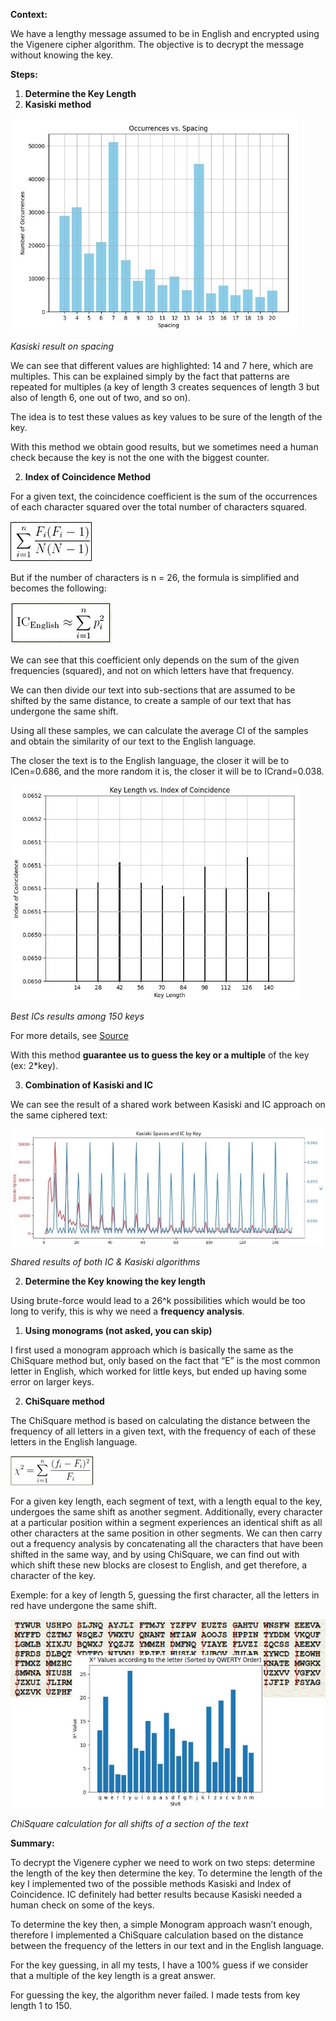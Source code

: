 ﻿**Context:**

We have a lengthy message assumed to be in English and encrypted using the Vigenere cipher algorithm. The objective is to decrypt the message without knowing the key.

**Steps:**

1. **Determine the Key Length**
1. **Kasiski method**

![](images/Aspose.Words.860b3bdf-d885-4c94-8e52-70e89a57191c.001.jpeg)

*Kasiski result on spacing*

We can see that different values are highlighted: 14 and 7 here, which are multiples. This can be explained simply by the fact that patterns are repeated for multiples (a key of length 3 creates sequences of length 3 but also of length 6, one out of two, and so on).

The idea is to test these values as key values to be sure of the length of the key.

With this method we obtain good results, but we sometimes need a human check because the key is not the one with the biggest counter.

2. **Index of Coincidence Method**

For a given text, the coincidence coefficient is the sum of the occurrences of each character squared over the total number of characters squared.

![](images/Aspose.Words.860b3bdf-d885-4c94-8e52-70e89a57191c.002.png)

But if the number of characters is n = 26, the formula is simplified and becomes the following:

![](images/Aspose.Words.860b3bdf-d885-4c94-8e52-70e89a57191c.003.png)

We can see that this coefficient only depends on the sum of the given frequencies (squared), and not on which letters have that frequency.

We can then divide our text into sub-sections that are assumed to be shifted by the same distance, to create a sample of our text that has undergone the same shift.

Using all these samples, we can calculate the average CI of the samples and obtain the similarity of our text to the English language.

The closer the text is to the English language, the closer it will be to ICen=0.686, and the more random it is, the closer it will be to ICrand=0.038.

![](images/Aspose.Words.860b3bdf-d885-4c94-8e52-70e89a57191c.004.jpeg)

*Best ICs results among 150 keys*

For more details, see [Source](images/https://pages.mtu.edu/~shene/NSF-4/Tutorial/VIG/Vig-IOC-Len.html)

With this method **guarantee us to guess the key or a multiple** of the key (ex: 2\*key).

3. **Combination of Kasiski and IC**

We can see the result of a shared work between Kasiski and IC approach on the same ciphered text:

![](images/Aspose.Words.860b3bdf-d885-4c94-8e52-70e89a57191c.005.jpeg)

*Shared results of both IC & Kasiski algorithms*

2. **Determine the Key knowing the key length**

Using brute-force would lead to a 26^k possibilities which would be too long to verify, this is why we need a **frequency analysis**.

1. **Using monograms (not asked, you can skip)**

I first used a monogram approach which is basically the same as the ChiSquare method but, only based on the fact that “E” is the most common letter in English, which worked for little keys, but ended up having some error on larger keys.

2. **ChiSquare method**

The ChiSquare method is based on calculating the distance between the frequency of all letters in a given text, with the frequency of each of these letters in the English language.

![](images/Aspose.Words.860b3bdf-d885-4c94-8e52-70e89a57191c.006.png)

For a given key length, each segment of text, with a length equal to the key, undergoes the same shift as another segment. Additionally, every character at a particular position within a segment experiences an identical shift as all other characters at the same position in other segments. We can then carry out a frequency analysis by concatenating all the characters that have been shifted in the same way, and by using ChiSquare, we can find out with which shift these new blocks are closest to English, and get therefore, a character of the key.

Exemple: for a key of length 5, guessing the first character, all the letters in red have undergone the same shift.

![](images/Aspose.Words.860b3bdf-d885-4c94-8e52-70e89a57191c.007.png)

*ChiSquare calculation for all shifts of a section of the text*

**Summary:**

To decrypt the Vigenere cypher we need to work on two steps: determine the length of the key then determine the key. To determine the length of the key I implemented two of the possible methods Kasiski and Index of Coincidence. IC definitely had better results because Kasiski needed a human check on some of the keys.

To determine the key then, a simple Monogram approach wasn’t enough, therefore I implemented a ChiSquare calculation based on the distance between the frequency of the letters in our text and in the English language.

For the key guessing, in all my tests, I have a 100% guess if we consider that a multiple of the key length is a great answer.

For guessing the key, the algorithm never failed. I made tests from key length 1 to 150.
